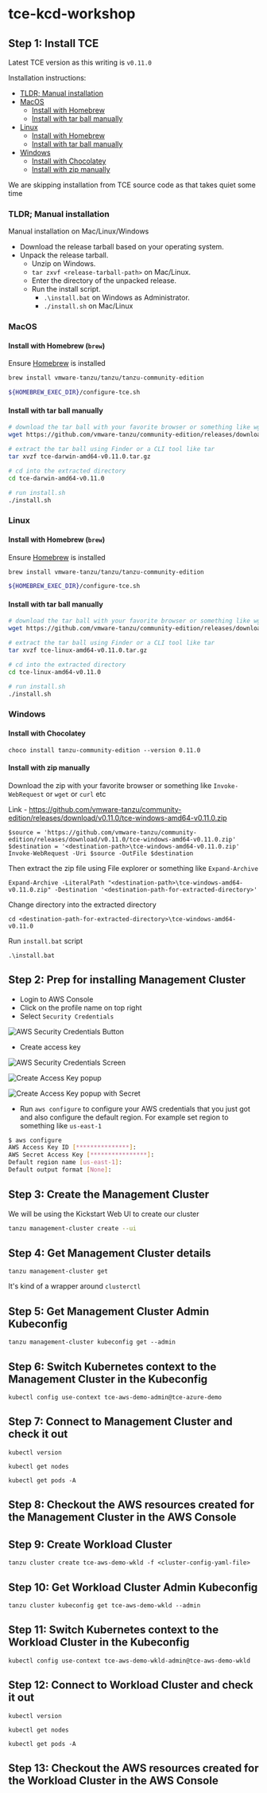# tce-kcd-workshop

## Step 1: Install TCE

Latest TCE version as this writing is `v0.11.0`

Installation instructions:

- [TLDR; Manual installation](#tldr-manual-installation)
- [MacOS](#macos)
  - [Install with Homebrew](#install-with-homebrew-brew)
  - [Install with tar ball manually](#install-with-tar-ball-manually)
- [Linux](#linux)
  - [Install with Homebrew](#install-with-homebrew-brew-1)
  - [Install with tar ball manually](#install-with-tar-ball-manually-1)
- [Windows](#windows)
  - [Install with Chocolatey](#install-with-chocolatey)
  - [Install with zip manually](#install-with-zip-manually)

We are skipping installation from TCE source code as that takes quiet some time

### TLDR; Manual installation

Manual installation on Mac/Linux/Windows

- Download the release tarball based on your operating system.
- Unpack the release tarball.
  - Unzip on Windows.
  - `tar zxvf <release-tarball-path>` on Mac/Linux.
  - Enter the directory of the unpacked release.
  - Run the install script.
    - `.\install.bat` on Windows as Administrator.
    - `./install.sh` on Mac/Linux

### MacOS

#### Install with Homebrew (`brew`)

Ensure [Homebrew](https://brew.sh/) is installed

```bash
brew install vmware-tanzu/tanzu/tanzu-community-edition

${HOMEBREW_EXEC_DIR}/configure-tce.sh
```

#### Install with tar ball manually

```bash
# download the tar ball with your favorite browser or something like wget or curl
wget https://github.com/vmware-tanzu/community-edition/releases/download/v0.11.0/tce-darwin-amd64-v0.11.0.tar.gz

# extract the tar ball using Finder or a CLI tool like tar
tar xvzf tce-darwin-amd64-v0.11.0.tar.gz

# cd into the extracted directory
cd tce-darwin-amd64-v0.11.0

# run install.sh
./install.sh
```

### Linux

#### Install with Homebrew (`brew`)

Ensure [Homebrew](https://brew.sh/) is installed

```bash
brew install vmware-tanzu/tanzu/tanzu-community-edition

${HOMEBREW_EXEC_DIR}/configure-tce.sh
```

#### Install with tar ball manually

```bash
# download the tar ball with your favorite browser or something like wget or curl
wget https://github.com/vmware-tanzu/community-edition/releases/download/v0.11.0/tce-linux-amd64-v0.11.0.tar.gz

# extract the tar ball using Finder or a CLI tool like tar
tar xvzf tce-linux-amd64-v0.11.0.tar.gz

# cd into the extracted directory
cd tce-linux-amd64-v0.11.0

# run install.sh
./install.sh
```

### Windows

#### Install with Chocolatey

```
choco install tanzu-community-edition --version 0.11.0
```

#### Install with zip manually

Download the zip with your favorite browser or something like `Invoke-WebRequest` or `wget` or `curl` etc

Link - https://github.com/vmware-tanzu/community-edition/releases/download/v0.11.0/tce-windows-amd64-v0.11.0.zip

```
$source = 'https://github.com/vmware-tanzu/community-edition/releases/download/v0.11.0/tce-windows-amd64-v0.11.0.zip'
$destination = '<destination-path>\tce-windows-amd64-v0.11.0.zip'
Invoke-WebRequest -Uri $source -OutFile $destination
```

Then extract the zip file using File explorer or something like `Expand-Archive`

```
Expand-Archive -LiteralPath "<destination-path>\tce-windows-amd64-v0.11.0.zip" -Destination '<destination-path-for-extracted-directory>'
```

Change directory into the extracted directory

```
cd <destination-path-for-extracted-directory>\tce-windows-amd64-v0.11.0
```

Run `install.bat` script

```
.\install.bat
```

## Step 2: Prep for installing Management Cluster

- Login to AWS Console
- Click on the profile name on top right
- Select `Security Credentials`

![AWS Security Credentials Button](images/aws-security-credentials.png)

- Create access key

![AWS Security Credentials Screen](images/aws-security-credentials-screen.png)

![Create Access Key popup](images/create-access-key-popup.png)

![Create Access Key popup with Secret](images/create-access-key-popup-with-secret.png)

- Run `aws configure` to configure your AWS credentials that you just got and also configure the default region. For example set region to something like `us-east-1`

```bash
$ aws configure
AWS Access Key ID [***************]:
AWS Secret Access Key [****************]:
Default region name [us-east-1]:
Default output format [None]:
```

## Step 3: Create the Management Cluster

We will be using the Kickstart Web UI to create our cluster

```bash
tanzu management-cluster create --ui
```

## Step 4: Get Management Cluster details

```
tanzu management-cluster get
```

It's kind of a wrapper around `clusterctl`

## Step 5: Get Management Cluster Admin Kubeconfig

```
tanzu management-cluster kubeconfig get --admin
```

## Step 6: Switch Kubernetes context to the Management Cluster in the Kubeconfig

```
kubectl config use-context tce-aws-demo-admin@tce-azure-demo
```

## Step 7: Connect to Management Cluster and check it out

```
kubectl version

kubectl get nodes

kubectl get pods -A
```

## Step 8: Checkout the AWS resources created for the Management Cluster in the AWS Console

## Step 9: Create Workload Cluster

```
tanzu cluster create tce-aws-demo-wkld -f <cluster-config-yaml-file>
```

## Step 10: Get Workload Cluster Admin Kubeconfig

```
tanzu cluster kubeconfig get tce-aws-demo-wkld --admin
```

## Step 11: Switch Kubernetes context to the Workload Cluster in the Kubeconfig

```
kubectl config use-context tce-aws-demo-wkld-admin@tce-aws-demo-wkld
```

## Step 12: Connect to Workload Cluster and check it out

```
kubectl version

kubectl get nodes

kubectl get pods -A
```

## Step 13: Checkout the AWS resources created for the Workload Cluster in the AWS Console
